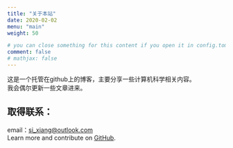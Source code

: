```yaml
---
title: "关于本站"
date: 2020-02-02
menu: "main"
weight: 50

# you can close something for this content if you open it in config.toml.
comment: false
# mathjax: false
---
```


这是一个托管在github上的博客，主要分享一些计算机科学相关内容。  
我会偶尔更新一些文章进来。

## 取得联系：  
email：[si_xiang@outlook.com](si_xiang@outlook.com)   
Learn more and contribute on [GitHub](https://github.com/siteson).   
